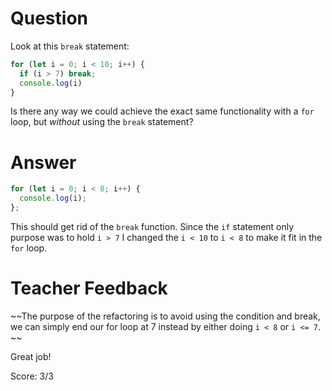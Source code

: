 # Question
Look at this `break` statement:

```js
for (let i = 0; i < 10; i++) {
  if (i > 7) break;
  console.log(i)
}
```

Is there any way we could achieve the exact same functionality with a `for` loop, but *without* using the `break` statement?

# Answer
```js
for (let i = 0; i < 8; i++) {
  console.log(i);
};
```
This should get rid of the `break` function. Since the `if` statement only purpose was to hold `i > 7` I changed the `i < 10` to `i < 8` to make it fit in the `for` loop.  

# Teacher Feedback

~~The purpose of the refactoring is to avoid using the condition and break, we can simply end our for loop at 7 instead by either doing `i < 8` or `i <= 7`. ~~

Great job!

Score: 3/3
